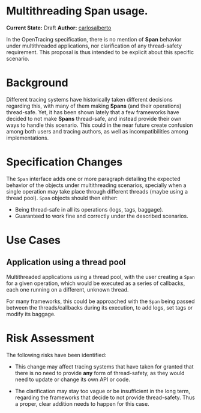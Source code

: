 # Multithreading Span usage.

**Current State:** Draft
**Author:** [carlosalberto](https://github.com/carlosalberto)

In the OpenTracing specification, there is no mention of **Span** behavior under multithreaded applications, nor clarification of any thread-safety requirement. This proposal is thus intended to be explicit about this specific scenario.

# Background

Different tracing systems have historically taken different decisions regarding this, with many of them making **Spans** (and their operations) thread-safe. Yet, it has been shown lately that a few frameworks have decided to not make **Spans** thread-safe, and instead provide their own ways to handle this scenario. This could in the near future create confusion among both users and tracing authors, as well as incompatibilities among implementations.

# Specification Changes

The `Span` interface adds one or more paragraph detailing the expected behavior of the objects under multithreading scenarios, specially when a single operation may take place through different threads (maybe using a thread pool). `Span` objects should then either:

* Being thread-safe in all its operations (logs, tags, baggage).
* Guaranteed to work fine and correctly under the described scenarios.

# Use Cases

## Application using a thread pool

Multithreaded applications using a thread pool, with the user creating a `Span` for a given operation, which would be executed as a series of callbacks, each one running on a different, unknown thread.

For many frameworks, this could be approached with the `Span` being passed between the threads/callbacks during its execution, to add logs, set tags or modify its baggage.

# Risk Assessment

The following risks have been identified:

* This change may affect tracing systems that have taken for granted that there is no need to provide **any** form of thread-safety, as they would need to update or change its own API or code.

* The clarification may stay too vague or be insufficient in the long term, regarding the frameworks that decide to not provide thread-safety. Thus a proper, clear addition needs to happen for this case.
